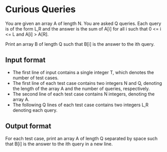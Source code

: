 # Curious Queries

You are given an array A of length N. You are asked Q queries. Each query is of the form L,R and the answer is the sum of A[i] for all i such that 0 <= i <= L and A[i] > A[R].

Print an array B of length Q such that B[i] is the answer to the ith query.

## Input format

- The first line of input contains a single integer T, which denotes the number of test cases.
- The first line of each test case contains two integers N and Q, denoting the length of the array A and the number of queries, respectively.
- The second line of each test case contains N integers, denoting the array A.
- The following Q lines of each test case contains two integers L,R denoting each query.

## Output format

For each test case, print an array A of length Q separated by space such that B[i] is the answer to the ith query in a new line.
